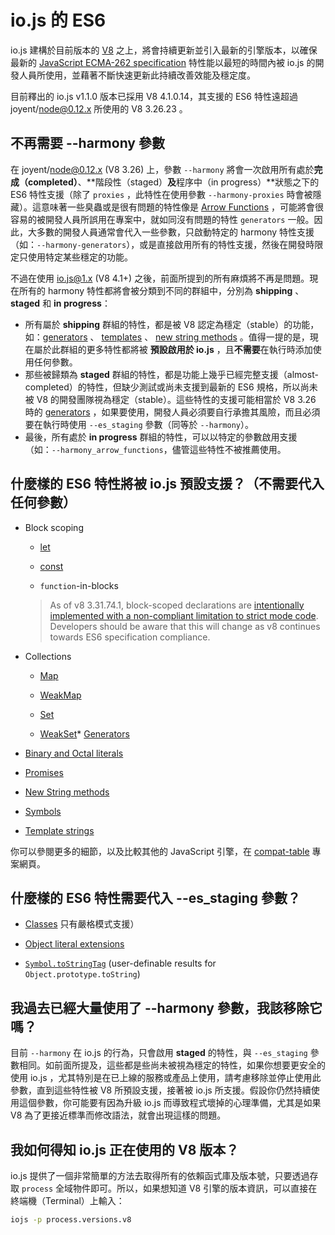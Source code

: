 # io.js 的 ES6

io.js 建構於目前版本的 [V8](https://code.google.com/p/v8/) 之上，將會持續更新並引入最新的引擎版本，以確保最新的 [JavaScript ECMA-262 specification](http://www.ecma-international.org/publications/standards/Ecma-262.htm) 特性能以最短的時間內被 io.js 的開發人員所使用，並藉著不斷快速更新此持續改善效能及穩定度。

目前釋出的 io.js v1.1.0 版本已採用 V8 4.1.0.14，其支援的 ES6 特性遠超過 joyent/node@0.12.x 所使用的 V8 3.26.23 。

## 不再需要 --harmony 參數

在 joyent/node@0.12.x (V8 3.26) 上，參數 `--harmony` 將會一次啟用所有處於**完成（completed）**、**階段性（staged）**及**程序中（in progress）**狀態之下的 ES6 特性支援（除了 `proxies` ，此特性在使用參數 `--harmony-proxies` 時會被隱藏）。這意味著一些臭蟲或是很有問題的特性像是 [Arrow Functions](https://developer.mozilla.org/en-US/docs/Web/JavaScript/Reference/Functions/Arrow_functions) ，可能將會很容易的被開發人員所誤用在專案中，就如同沒有問題的特性 `generators` 一般。因此，大多數的開發人員通常會代入一些參數，只啟動特定的 harmony 特性支援（如：`--harmony-generators`），或是直接啟用所有的特性支援，然後在開發時限定只使用特定某些穩定的功能。

不過在使用 io.js@1.x (V8 4.1+) 之後，前面所提到的所有麻煩將不再是問題。現在所有的 harmony 特性都將會被分類到不同的群組中，分別為 **shipping** 、 **staged** 和 **in progress**：

*   所有屬於 **shipping** 群組的特性，都是被 V8 認定為穩定（stable）的功能，如：[generators](https://developer.mozilla.org/en-US/docs/Web/JavaScript/Reference/Statements/function*) 、 [templates](https://developer.mozilla.org/en-US/docs/Web/JavaScript/Reference/template_strings) 、 [new string methods](https://developer.mozilla.org/en-US/docs/Web/JavaScript/New_in_JavaScript/ECMAScript_6_support_in_Mozilla#Additions_to_the_String_object) 。值得一提的是，現在屬於此群組的更多特性都將被 **預設啟用於 io.js** ，且**不需要**在執行時添加使用任何參數。
*   那些被歸類為 **staged** 群組的特性，都是功能上幾乎已經完整支援（almost-completed）的特性，但缺少測試或尚未支援到最新的 ES6 規格，所以尚未被 V8 的開發團隊視為穩定（stable）。這些特性的支援可能相當於 V8 3.26 時的 [generators](https://developer.mozilla.org/en-US/docs/Web/JavaScript/Reference/Statements/function*) ，如果要使用，開發人員必須要自行承擔其風險，而且必須要在執行時使用 `--es_staging` 參數（同等於 `--harmony`）。
*   最後，所有處於 **in progress** 群組的特性，可以以特定的參數啟用支援（如：`--harmony_arrow_functions`，儘管這些特性不被推薦使用。

## 什麼樣的 ES6 特性將被 io.js 預設支援？（不需要代入任何參數）


*   Block scoping

    *   [let](https://developer.mozilla.org/en-US/docs/Web/JavaScript/Reference/Statements/let)

    *   [const](https://developer.mozilla.org/en-US/docs/Web/JavaScript/Reference/Statements/const)

    *   `function`-in-blocks

    >As of v8 3.31.74.1, block-scoped declarations are [intentionally implemented with a non-compliant limitation to strict mode code](https://groups.google.com/forum/#!topic/v8-users/3UXNCkAU8Es). Developers should be aware that this will change as v8 continues towards ES6 specification compliance.

*   Collections

    *   [Map](https://developer.mozilla.org/en-US/docs/Web/JavaScript/Reference/Global_Objects/Map)

    *   [WeakMap](https://developer.mozilla.org/en-US/docs/Web/JavaScript/Reference/Global_Objects/WeakMap)

    *   [Set](https://developer.mozilla.org/en-US/docs/Web/JavaScript/Reference/Global_Objects/Set)

    *   [WeakSet](https://developer.mozilla.org/en-US/docs/Web/JavaScript/Reference/Global_Objects/WeakSet)*   [Generators](https://developer.mozilla.org/en-US/docs/Web/JavaScript/Reference/Statements/function*)

*   [Binary and Octal literals](https://developer.mozilla.org/en-US/docs/Web/JavaScript/Reference/Lexical_grammar#Numeric_literals)

*   [Promises](https://developer.mozilla.org/en-US/docs/Web/JavaScript/Reference/Global_Objects/Promise)

*   [New String methods](https://developer.mozilla.org/en-US/docs/Web/JavaScript/New_in_JavaScript/ECMAScript_6_support_in_Mozilla#Additions_to_the_String_object)

*   [Symbols](https://developer.mozilla.org/en-US/docs/Web/JavaScript/Reference/Global_Objects/Symbol)

*   [Template strings](https://developer.mozilla.org/en-US/docs/Web/JavaScript/Reference/template_strings)

你可以參閱更多的細節，以及比較其他的 JavaScript 引擎，在 [compat-table](https://kangax.github.io/compat-table/es6/) 專案網頁。

## 什麼樣的 ES6 特性需要代入 --es_staging 參數？

*   [Classes](https://github.com/lukehoban/es6features#classes) 只有嚴格模式支援）
*   [Object literal extensions](https://github.com/lukehoban/es6features#enhanced-object-literals)

*   [`Symbol.toStringTag`](https://developer.mozilla.org/en-US/docs/Web/JavaScript/Reference/Global_Objects/Symbol) (user-definable results for `Object.prototype.toString`)

## 我過去已經大量使用了 --harmony 參數，我該移除它嗎？

目前 `--harmony` 在 io.js 的行為，只會啟用 **staged** 的特性，與 `--es_staging` 參數相同。如前面所提及，這些都是些尚未被視為穩定的特性，如果你想要更安全的使用 io.js ，尤其特別是在已上線的服務或產品上使用，請考慮移除並停止使用此參數，直到這些特性被 V8 所預設支援，接著被 io.js 所支援。假設你仍然持續使用這個參數，你可能要有因為升級 io.js 而導致程式壞掉的心理準備，尤其是如果 V8 為了更接近標準而修改語法，就會出現這樣的問題。

## 我如何得知 io.js 正在使用的 V8 版本？

io.js 提供了一個非常簡單的方法去取得所有的依賴函式庫及版本號，只要透過存取 `process` 全域物件即可。所以，如果想知道 V8 引擎的版本資訊，可以直接在終端機（Terminal）上輸入：

```sh
iojs -p process.versions.v8
```
